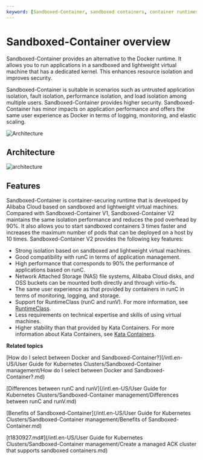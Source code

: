 ```yaml
---
keyword: [Sandboxed-Container, sandboxed containers, container runtimes, Docker]
---
```


# Sandboxed-Container overview

Sandboxed-Container provides an alternative to the Docker runtime. It allows you to run applications in a sandboxed and lightweight virtual machine that has a dedicated kernel. This enhances resource isolation and improves security.

Sandboxed-Container is suitable in scenarios such as untrusted application isolation, fault isolation, performance isolation, and load isolation among multiple users. Sandboxed-Container provides higher security. Sandboxed-Container has minor impacts on application performance and offers the same user experience as Docker in terms of logging, monitoring, and elastic scaling.

![Architecture](https://static-aliyun-doc.oss-cn-hangzhou.aliyuncs.com/assets/img/en-US/0565359951/p65828.png)

## Architecture

![architecture](https://static-aliyun-doc.oss-cn-hangzhou.aliyuncs.com/assets/img/en-US/9781800061/p166374.png)

## Features

Sandboxed-Container is container-securing runtime that is developed by Alibaba Cloud based on sandboxed and lightweight virtual machines. Compared with Sandboxed-Container V1, Sandboxed-Container V2 maintains the same isolation performance and reduces the pod overhead by 90%. It also allows you to start sandboxed containers 3 times faster and increases the maximum number of pods that can be deployed on a host by 10 times. Sandboxed-Container V2 provides the following key features:

-   Strong isolation based on sandboxed and lightweight virtual machines.
-   Good compatibility with runC in terms of application management.
-   High performance that corresponds to 90% the performance of applications based on runC.
-   Network Attached Storage \(NAS\) file systems, Alibaba Cloud disks, and OSS buckets can be mounted both directly and through virtio-fs.
-   The same user experience as that provided by containers in runC in terms of monitoring, logging, and storage.
-   Support for RuntimeClass \(runC and runV\). For more information, see [RuntimeClass](https://kubernetes.io/docs/concepts/containers/runtime-class/).
-   Less requirements on technical expertise and skills of using virtual machines.
-   Higher stability than that provided by Kata Containers. For more information about Kata Containers, see [Kata Containers](https://katacontainers.io/).

**Related topics**  


[How do I select between Docker and Sandboxed-Container?](/intl.en-US/User Guide for Kubernetes Clusters/Sandboxed-Container management/How do I select between Docker and Sandboxed-Container?.md)

[Differences between runC and runV](/intl.en-US/User Guide for Kubernetes Clusters/Sandboxed-Container management/Differences between runC and runV.md)

[Benefits of Sandboxed-Container](/intl.en-US/User Guide for Kubernetes Clusters/Sandboxed-Container management/Benefits of Sandboxed-Container.md)

[t1830927.md\#](/intl.en-US/User Guide for Kubernetes Clusters/Sandboxed-Container management/Create a managed ACK cluster that supports sandboxed containers.md)

